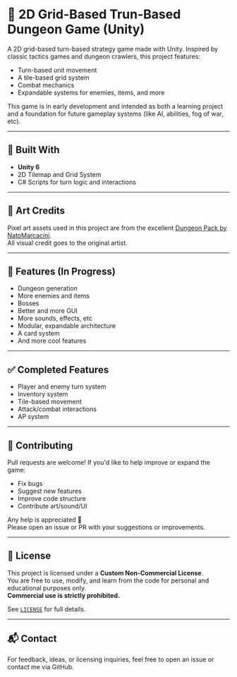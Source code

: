 # 🧱 2D Grid-Based Trun-Based Dungeon Game (Unity)

A 2D grid-based turn-based strategy game made with Unity. Inspired by classic tactics games and dungeon crawlers, this project features:

- Turn-based unit movement
- A tile-based grid system
- Combat mechanics
- Expandable systems for enemies, items, and more

This game is in early development and intended as both a learning project and a foundation for future gameplay systems (like AI, abilities, fog of war, etc).

---

## 🔧 Built With

- **Unity 6**
- 2D Tilemap and Grid System
- C# Scripts for turn logic and interactions

---

## 🎨 Art Credits

Pixel art assets used in this project are from the excellent [Dungeon Pack by NatoMarcacini](https://natomarcacini.itch.io/dungeon-pack).  
All visual credit goes to the original artist.

---

## 🚧 Features (In Progress)

- Dungeon generation
- More enemies and items
- Bosses
- Better and more GUI
- More sounds, effects, etc
- Modular, expandable architecture
- A card system
- And more cool features

---

## ✅ Completed Features

- Player and enemy turn system
- Inventory system
- Tile-based movement
- Attack/combat interactions
- AP system

---

## 🤝 Contributing

Pull requests are welcome! If you'd like to help improve or expand the game:
- Fix bugs
- Suggest new features
- Improve code structure
- Contribute art/sound/UI

Any help is appreciated 🙏  
Please open an issue or PR with your suggestions or improvements.

---

## 📄 License

This project is licensed under a **Custom Non-Commercial License**.  
You are free to use, modify, and learn from the code for personal and educational purposes only.  
**Commercial use is strictly prohibited.**

See [`LICENSE`](./LICENSE) for full details.

---

## 📬 Contact

For feedback, ideas, or licensing inquiries, feel free to open an issue or contact me via GitHub.
